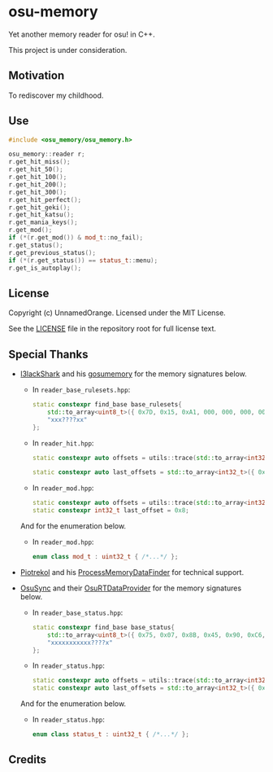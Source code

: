 # osu-memory

Yet another memory reader for osu! in C++.

This project is under consideration.

## Motivation

To rediscover my childhood.

## Use

```cpp
#include <osu_memory/osu_memory.h>

osu_memory::reader r;
r.get_hit_miss();
r.get_hit_50();
r.get_hit_100();
r.get_hit_200();
r.get_hit_300();
r.get_hit_perfect();
r.get_hit_geki();
r.get_hit_katsu();
r.get_mania_keys();
r.get_mod();
if (*(r.get_mod()) & mod_t::no_fail);
r.get_status();
r.get_previous_status();
if (*(r.get_status()) == status_t::menu);
r.get_is_autoplay();
```

## License

Copyright (c) UnnamedOrange. Licensed under the MIT License.

See the [LICENSE](./LICENSE) file in the repository root for full license text.

## Special Thanks

- [l3lackShark](https://github.com/l3lackShark) and his [gosumemory](https://github.com/l3lackShark/gosumemory) for the memory signatures below.

  - In `reader_base_rulesets.hpp`:

    ```cpp
    static constexpr find_base base_rulesets{
    	std::to_array<uint8_t>({ 0x7D, 0x15, 0xA1, 000, 000, 000, 000, 0x85, 0xC0 }),
    	"xxx????xx"
    };
    ```

  - In `reader_hit.hpp`:

    ```cpp
    static constexpr auto offsets = utils::trace(std::to_array<int32_t>({ -0xB, 0x4, 0x60, 0x38 }));

    static constexpr auto last_offsets = std::to_array<int32_t>({ 0x8E, 0x8A, 0x90, 0x88, 0x8C, 0x92 });
    ```

  - In `reader_mod.hpp`:

    ```cpp
    static constexpr auto offsets = utils::trace(std::to_array<int32_t>({ -0xB, 0x4, 0x60, 0x38, 0x1C }));
    static constexpr int32_t last_offset = 0x8;
    ```

  And for the enumeration below.

  - In `reader_mod.hpp`:

    ```cpp
    enum class mod_t : uint32_t { /*...*/ };
    ```

- [Piotrekol](https://github.com/Piotrekol/) and his [ProcessMemoryDataFinder](https://github.com/Piotrekol/ProcessMemoryDataFinder) for technical support.

- [OsuSync](https://github.com/OsuSync) and their [OsuRTDataProvider](https://github.com/OsuSync/OsuRTDataProvider) for the memory signatures below.

  - In `reader_base_status.hpp`:

    ```cpp
    static constexpr find_base base_status{
    	std::to_array<uint8_t>({ 0x75, 0x07, 0x8B, 0x45, 0x90, 0xC6, 0x40, 0x2A, 0x00, 0x83, 0x3D, 000, 000, 000, 000, 0x0F }),
    	"xxxxxxxxxxx????x"
    };
    ```

  - In `reader_status.hpp`:

    ```cpp
    static constexpr auto offsets = utils::trace(std::to_array<int32_t>({ 0xB }));
    static constexpr auto last_offsets = std::to_array<int32_t>({ 0x0, 0x4 });
    ```

  And for the enumeration below.

  - In `reader_status.hpp`:

    ```cpp
    enum class status_t : uint32_t { /*...*/ };
    ```

## Credits

